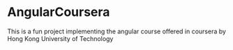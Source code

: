 # AngularCoursera
This is a fun project implementing the angular course offered in coursera by Hong Kong University of Technology
